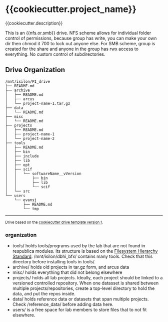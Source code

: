{{cookiecutter.project_name}}
==============================

{{cookiecutter.description}}

This is an {{nfs.or.smb}} drive. NFS scheme allows for individual folder control of permissions, because group has write, you can make your own dir then chmod it 700 to lock out anyone else. For SMB scheme, group is created for the share and anyone in the group has rwx access to everything. No custom control of subdirectories.

Drive Organization
------------
```
/mnt/isilon/PI_drive
├── README.md
├── archive
│   ├── README.md
│   ├── arcus
│   └── project-name-1.tar.gz
├── data
│   └── README.md
├── misc
│   └── README.md
├── projects
│   ├── README.md
│   ├── project-name-1
│   └── project-name-2
├── tools
│   ├── README.md
│   ├── bin
│   ├── include
│   ├── lib
│   ├── opt
│   ├── scif
│   │   └── softwareName__vVersion
│   │       ├── bin
│   │       ├── lib
│   │       └── scif
│   └── src
└── users
    └── evansj
        ├── README.md
        └── tmp
```

--------

<p><small>Drive based on the <a target="_blank" href="github.com/samesense/drive-template/">cookiecutter drive template version 1</a>. </small></p>

### organization
* tools/ holds tools/programs used by the lab that are not found in respublica modules. Its structure is based on the [Filesystem Hierarchy Standard](https://en.wikipedia.org/wiki/Filesystem_Hierarchy_Standard). /mnt/isilon/dbhi_bfx/ contains many tools. Check that this directory before installing tools in tools/.
* archive/ holds old projects in tar.gz form, and arcus data
* misc/ holds everything that did not belong elsewhere
* projects/ holds all lab projects. Ideally, each project should be linked to a versioned controlled repository. When one datasset is shared between multiple projects/repositories, create a top-level directory to hold the data, and put the repos inside.
* data/ holds reference data or datasets that span multiple projects. Check /reference_data/ before adding data here.
* users/ is a free space for lab members to store files that to not fit elsewhere.
